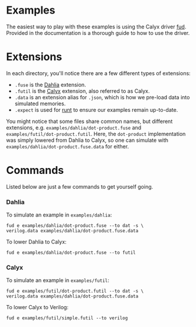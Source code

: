 # Examples
The easiest way to play with these examples is using the Calyx driver
[fud](https://capra.cs.cornell.edu/docs/calyx/tools/fud.html). Provided in the documentation
is a thorough guide to how to use the driver.

# Extensions
In each directory, you'll notice there are a few different types of extensions:
 - `.fuse` is the [Dahlia](https://capra.cs.cornell.edu/fuse/docs/overview/) extension.
 - `.futil` is the [Calyx](https://capra.cs.cornell.edu/docs/calyx/intro.html) extension, also referred to as Calyx.
 - `.data` is an extension alias for `.json`, which is how we pre-load data into simulated memories.
 - `.expect` is used for [runt](https://capra.cs.cornell.edu/docs/calyx/tools/runt.html) to ensure
 our examples remain up-to-date.

 You might notice that some files share common names, but different extensions, e.g.
 `examples/dahlia/dot-product.fuse` and `examples/futil/dot-product.futil`. Here, the `dot-product`
 implementation was simply lowered from Dahlia to Calyx,
 so one can simulate with `examples/dahlia/dot-product.fuse.data` for either.

# Commands
Listed below are just a few commands to get yourself going.

### Dahlia
To simulate an example in `examples/dahlia`:
```
fud e examples/dahlia/dot-product.fuse --to dat -s \
verilog.data examples/dahlia/dot-product.fuse.data
```

To lower Dahlia to Calyx:
```
fud e examples/dahlia/dot-product.fuse --to futil
```

### Calyx
To simulate an example in `examples/futil`:
```
fud e examples/futil/dot-product.futil --to dat -s \
verilog.data examples/dahlia/dot-product.fuse.data
```

To lower Calyx to Verilog:
```
fud e examples/futil/simple.futil --to verilog
```

